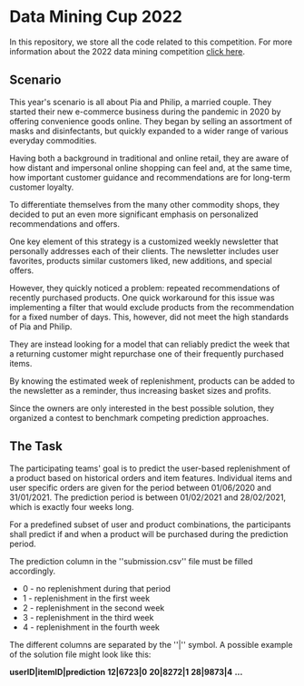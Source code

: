 # Data Mining Cup 2022

In this repository, we store all the code related to this competition. For more information about the 2022 data mining competition [click here](https://www.data-mining-cup.com/dmc-2022/). 

## Scenario
This year's scenario is all about Pia and Philip, a married couple. They started their new e-commerce business during the pandemic in 2020 by offering convenience goods online. They began by selling an assortment of masks and disinfectants, but quickly expanded to a wider range of various everyday commodities.

Having both a background in traditional and online retail, they are aware of how distant and impersonal online shopping can feel and, at the same time, how important customer guidance and recommendations are for long-term customer loyalty.

To differentiate themselves from the many other commodity shops, they decided to put an even more significant emphasis on personalized recommendations and offers.

One key element of this strategy is a customized weekly newsletter that personally addresses each of their clients. The newsletter includes user favorites, products similar customers liked, new additions, and special offers.

However, they quickly noticed a problem: repeated recommendations of recently purchased products. One quick workaround for this issue was implementing a filter that would exclude products from the recommendation for a fixed number of days. This, however, did not meet the high standards of Pia and Philip.

They are instead looking for a model that can reliably predict the week that a returning customer might repurchase one of their frequently purchased items.

By knowing the estimated week of replenishment, products can be added to the newsletter as a reminder, thus increasing basket sizes and profits.

Since the owners are only interested in the best possible solution, they organized a contest to benchmark competing prediction approaches.

## The Task
The participating teams' goal is to predict the user-based replenishment of a product based on historical orders and item features. Individual items and user specific orders are given for the period between 01/06/2020 and 31/01/2021. The prediction period is between 01/02/2021 and 28/02/2021, which is exactly four weeks long.

For a predefined subset of user and product combinations, the participants shall predict if and when a product will be purchased during the prediction period.

The prediction column in the ''submission.csv'' file must be filled accordingly.

* 0 - no replenishment during that period
* 1 - replenishment in the first week
* 2 - replenishment in the second week
* 3 - replenishment in the third week
* 4 - replenishment in the fourth week

The different columns are separated by the ''|'' symbol. A possible example of the solution file might
look like this:

**userID|itemID|prediction**
**12|6723|0**
**20|8272|1**
**28|9873|4**
**...**
